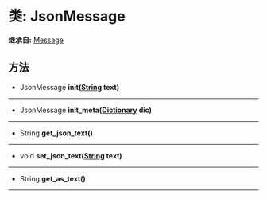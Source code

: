# 类: JsonMessage  
  
**继承自:** [Message](Message.md)  
  
## 方法 
  
- JsonMessage **init([String](https://docs.godotengine.org/en/latest/classes/class_string.html) text)**  
  
---  
  
- JsonMessage **init_meta([Dictionary](https://docs.godotengine.org/en/latest/classes/class_dictionary.html) dic)**  
  
---  
  
- String **get_json_text()**  
  
---  
  
- void **set_json_text([String](https://docs.godotengine.org/en/latest/classes/class_string.html) text)**  
  
---  
  
- String **get_as_text()**  
  
---  
  

